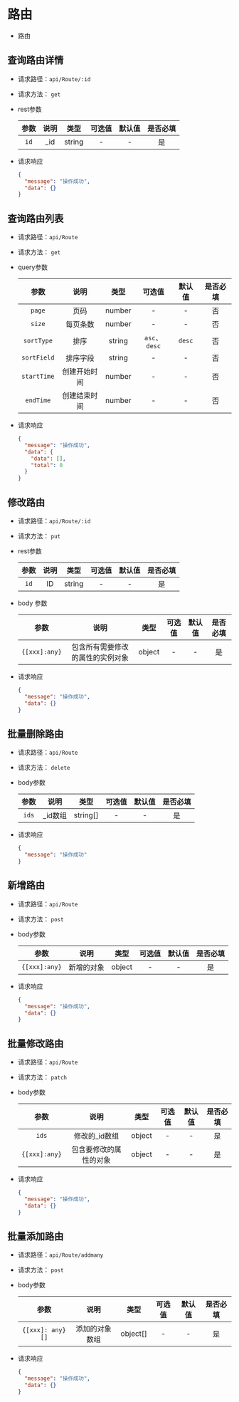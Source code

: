# 路由

- 路由

## 查询路由详情

- 请求路径：`api/Route/:id`
- 请求方法： `get`
- rest参数

  | 参数 |   说明    |  类型  | 可选值 | 默认值 | 是否必填 |
  | :--: | :-------: | :----: | :----: | :----: | :------: |
  | `id` | _id | string |   -    |   -    |    是    |

- 请求响应

  ```json
  {
    "message": "操作成功",
    "data": {}
  }
  ```

## 查询路由列表

- 请求路径：`api/Route`
- 请求方法： `get`
- query参数

  |    参数     |   说明   |  类型  |    可选值     | 默认值 | 是否必填 |
  | :---------: | :------: | :----: | :-----------: | :----: | :------: |
  |   `page`    |   页码   | number |       -       |   -    |    否    |
  |   `size`    | 每页条数 | number |       -       |   -    |    否    |
  | `sortType`  |   排序   | string | `asc`、`desc` | `desc` |    否    |
  | `sortField` | 排序字段 | string |       -       |   -    |    否    |
  | `startTime` | 创建开始时间 | number |       -       |   -    |    否    |
  |  `endTime`  | 创建结束时间 | number |       -       |   -    |    否    |

- 请求响应

  ```json
  {
    "message": "操作成功",
    "data": {
      "data": [],
      "total": 0
    }
  }
  ```

## 修改路由

- 请求路径：`api/Route/:id`
- 请求方法： `put`

- rest参数

  |    参数     |   说明   |  类型  |    可选值     | 默认值 | 是否必填 |
  | :---------: | :------: | :----: | :-----------: | :----: | :------: |
  |   `id`    |   ID   | string |       -       |   -    |    是    |

- body 参数

  |    参数     |   说明   |  类型  |    可选值     | 默认值 | 是否必填 |
  | :---------: | :------: | :----: | :-----------: | :----: | :------: |
  |   `{[xxx]:any}`    |   包含所有需要修改的属性的实例对象   | object |       -       |   -    |    是    |

- 请求响应

  ```json
  {
    "message": "操作成功",
    "data": {}
  }
  ```

## 批量删除路由

- 请求路径：`api/Route`
- 请求方法： `delete`

- body参数

  |    参数     |   说明   |  类型  |    可选值     | 默认值 | 是否必填 |
  | :---------: | :------: | :----: | :-----------: | :----: | :------: |
  |   `ids`    |  _id数组   | string[] |       -       |   -    |    是    |

- 请求响应

  ```json
  {
    "message": "操作成功"
  }
  ```

## 新增路由

- 请求路径：`api/Route`
- 请求方法： `post`

- body参数

  |    参数     |   说明   |  类型  |    可选值     | 默认值 | 是否必填 |
  | :---------: | :------: | :----: | :-----------: | :----: | :------: |
  |   `{[xxx]:any}`    |   新增的对象   | object |       -       |   -    |    是    |

- 请求响应

  ```json
  {
    "message": "操作成功",
    "data": {}
  }
  ```

## 批量修改路由

- 请求路径：`api/Route`
- 请求方法： `patch`

- body参数

  |    参数     |   说明   |  类型  |    可选值     | 默认值 | 是否必填 |
  | :---------: | :------: | :----: | :-----------: | :----: | :------: |
  |   `ids`    |   修改的_id数组   | object |       -       |   -    |    是    |
  |   `{[xxx]:any}`    |   包含要修改的属性的对象   | object |       -       |   -    |    是    |

- 请求响应

  ```json
  {
    "message": "操作成功",
    "data": {}
  }
  ```

## 批量添加路由

- 请求路径：`api/Route/addmany`
- 请求方法： `post`

- body参数

  |    参数     |   说明   |  类型  |    可选值     | 默认值 | 是否必填 |
  | :---------: | :------: | :----: | :-----------: | :----: | :------: |
  |   `{[xxx]: any}[]`    |   添加的对象数组   | object[] |       -       |   -    |    是    |

- 请求响应

  ```json
  {
    "message": "操作成功",
    "data": {}
  }
  ```
